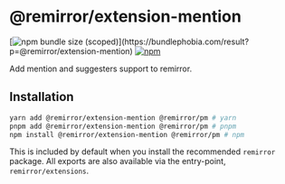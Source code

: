 # @remirror/extension-mention

[![npm bundle size (scoped)](https://img.shields.io/bundlephobia/minzip/@remirror/extension-mention.svg?)](https://bundlephobia.com/result?p=@remirror/extension-mention) [![npm](https://img.shields.io/npm/dm/@remirror/extension-mention.svg?&logo=npm)](https://www.npmjs.com/package/@remirror/extension-mention)

Add mention and suggesters support to remirror.

## Installation

```bash
yarn add @remirror/extension-mention @remirror/pm # yarn
pnpm add @remirror/extension-mention @remirror/pm # pnpm
npm install @remirror/extension-mention @remirror/pm # npm
```

This is included by default when you install the recommended `remirror` package. All exports are also available via the entry-point, `remirror/extensions`.
